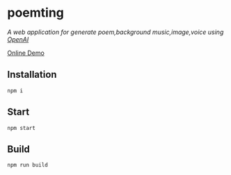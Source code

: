 poemting
==============
_A web application for generate poem,background music,image,voice using [OpenAI](https://openai.com)_

[Online Demo](https://poemting.com)

## Installation

```shell
npm i 
```

## Start

```shell
npm start
```

## Build

```shell
npm run build
```
